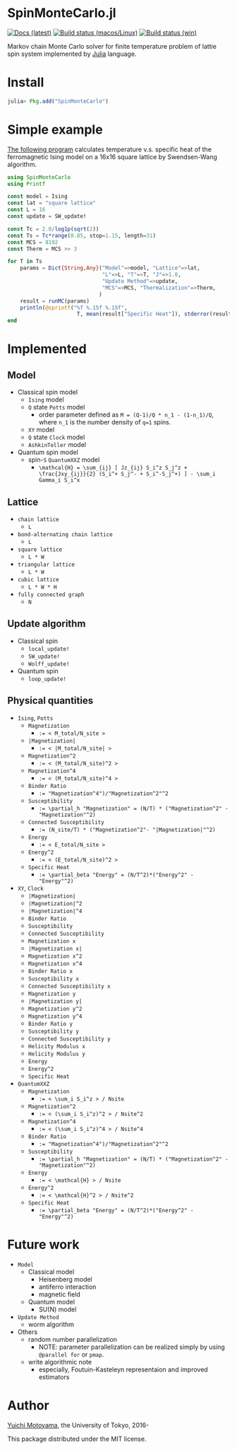 # SpinMonteCarlo.jl
<!--[![Docs (stable)](https://img.shields.io/badge/docs-stable-blue.svg)](https://yomichi.github.io/SpinMonteCarlo.jl/stable)-->

[![Docs (latest)](https://img.shields.io/badge/docs-latest-blue.svg)](https://yomichi.github.io/SpinMonteCarlo.jl/latest)
[![Build status (macos/Linux)](https://travis-ci.org/yomichi/SpinMonteCarlo.jl.svg)](https://travis-ci.org/yomichi/SpinMonteCarlo.jl)
[![Build status (win)](https://ci.appveyor.com/api/projects/status/ooxw9wusg26bklq3?svg=true)](https://ci.appveyor.com/project/yomichi/spinmontecarlo-jl)

Markov chain Monte Carlo solver for finite temperature problem of lattie spin system implemented by [Julia](https://julialang.org) language.

# Install

``` julia
julia> Pkg.add("SpinMonteCarlo")
```

# Simple example

[The following program](example/ising.jl) calculates temperature v.s. specific heat of the ferromagnetic Ising model on a 16x16 square lattice by Swendsen-Wang algorithm.

``` julia
using SpinMonteCarlo
using Printf

const model = Ising
const lat = "square lattice"
const L = 16
const update = SW_update!

const Tc = 2.0/log1p(sqrt(2))
const Ts = Tc*range(0.85, stop=1.15, length=31)
const MCS = 8192
const Therm = MCS >> 3

for T in Ts
    params = Dict{String,Any}("Model"=>model, "Lattice"=>lat,
                              "L"=>L, "T"=>T, "J"=>1.0,
                              "Update Method"=>update,
                              "MCS"=>MCS, "Thermalization"=>Therm,
                             )
    result = runMC(params)
    println(@sprintf("%f %.15f %.15f",
                      T, mean(result["Specific Heat"]), stderror(result["Specific Heat"])))
end
```

# Implemented 

## Model
- Classical spin model
    - `Ising` model
    - `Q` state `Potts` model
        - order parameter defined as `M = (Q-1)/Q * n_1 - (1-n_1)/Q`, where `n_1` is the number density of `q=1` spins.
    - `XY` model
    - `Q` state `Clock` model
    - `AshkinTeller` model
- Quantum spin model
    - spin-`S` `QuantumXXZ` model
        - `\mathcal{H} = \sum_{ij} [ Jz_{ij} S_i^z S_j^z + \frac{Jxy_{ij}}{2} (S_i^+ S_j^- + S_i^-S_j^+) ] - \sum_i Gamma_i S_i^x`

## Lattice
- `chain lattice`
    - `L`
- `bond-alternating chain lattice`
    - `L`
- `square lattice`
    - `L * W`
- `triangular lattice`
    - `L * W`
- `cubic lattice`
    - `L * W * H`
- `fully connected graph`
    - `N`

## Update algorithm
- Classical spin
    - `local_update!`
    - `SW_update!`
    - `Wolff_update!`
- Quantum spin
    - `loop_update!`

## Physical quantities
- `Ising`, `Potts`
    - `Magnetization`
        - `:= < M_total/N_site >`
    - `|Magnetization|`
        - `:= < |M_total/N_site| >`
    - `Magnetization^2`
        - `:= < (M_total/N_site)^2 >`
    - `Magnetization^4`
        - `:= < (M_total/N_site)^4 >`
    - `Binder Ratio`
        - `:= "Magnetization^4")/"Magnetization^2"^2`
    - `Susceptibility`
        - `:= \partial_h "Magnetization" = (N/T) * ("Magnetization^2" - "Magnetization"^2)`
    - `Connected Susceptibility`
        - `:= (N_site/T) * ("Magnetization^2"- "|Magnetization|"^2)`
    - `Energy`
        - `:= < E_total/N_site >`
    - `Energy^2`
        - `:= < (E_total/N_site)^2 >`
    - `Specific Heat`
        - `:= \partial_beta "Energy" = (N/T^2)*("Energy^2" - "Energy"^2)`
- `XY`, `Clock`
    - `|Magnetization|`
    - `|Magnetization|^2`
    - `|Magnetization|^4`
    - `Binder Ratio`
    - `Susceptibility`
    - `Connected Susceptibility`
    - `Magnetization x`
    - `|Magnetization x|`
    - `Magnetization x^2`
    - `Magnetization x^4`
    - `Binder Ratio x`
    - `Susceptibility x`
    - `Connected Susceptibility x`
    - `Magnetization y`
    - `|Magnetization y|`
    - `Magnetization y^2`
    - `Magnetization y^4`
    - `Binder Ratio y`
    - `Susceptibility y`
    - `Connected Susceptibility y`
    - `Helicity Modulus x`
    - `Helicity Modulus y`
    - `Energy`
    - `Energy^2`
    - `Specific Heat`
- `QuantumXXZ`
    - `Magnetization`
        - `:= < \sum_i S_i^z > / Nsite`
    - `Magnetization^2`
        - `:= < (\sum_i S_i^z)^2 > / Nsite^2`
    - `Magnetization^4`
        - `:= < (\sum_i S_i^z)^4 > / Nsite^4`
    - `Binder Ratio`
        - `:= "Magnetization^4")/"Magnetization^2"^2`
    - `Susceptibility`
        - `:= \partial_h "Magnetization" = (N/T) * ("Magnetization^2" - "Magnetization"^2)`
    - `Energy`
        - `:= < \mathcal{H} > / Nsite`
    - `Energy^2`
        - `:= < \mathcal{H}^2 > / Nsite^2`
    - `Specific Heat`
        - `:= \partial_beta "Energy" = (N/T^2)*("Energy^2" - "Energy"^2)`

# Future work
- `Model`
    - Classical model
        - Heisenberg model
        - antiferro interaction
        - magnetic field
    - Quantum model
        - SU(N) model
- `Update Method`
    - worm algorithm
- Others
    - random number parallelization
        - NOTE: parameter parallelization can be realized simply by using `@parallel for` or `pmap`.
    - write algorithmic note
        - especially, Foutuin-Kasteleyn representaion and improved estimators

# Author
[Yuichi Motoyama](https://github.com/yomichi), the University of Tokyo, 2016-

This package distributed under the MIT license.
